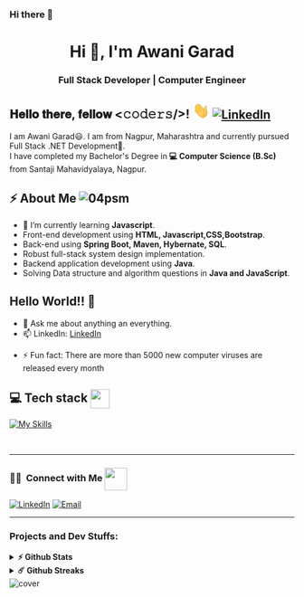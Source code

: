 ### Hi there 👋

<!--
**Awani31/Awani31** is a ✨ _special_ ✨ repository because its `README.md` (this file) appears on your GitHub profile.

Here are some ideas to get you started:

- 🔭 I’m currently working on ...
- 🌱 I’m currently learning ...
- 👯 I’m looking to collaborate on ...
- 🤔 I’m looking for help with ...
- 💬 Ask me about ...
- 📫 How to reach me: ...
- 😄 Pronouns: ...
- ⚡ Fun fact: ...
-->
<h1 align="center">Hi 👋, I'm Awani Garad</h1> 
 
<h3 align="center">Full Stack Developer  |  Computer Engineer  </h3>



<h2> 𝐇𝐞𝐥𝐥𝐨 𝐭𝐡𝐞𝐫𝐞, 𝐟𝐞𝐥𝐥𝐨𝐰 <𝚌𝚘𝚍𝚎𝚛𝚜/>! <img src="https://raw.githubusercontent.com/ABSphreak/ABSphreak/master/gifs/Hi.gif" width="30px">
<a href="https://www.linkedin.com/in/awanigarad31/"><img alt="LinkedIn" src="https://img.shields.io/badge/LinkedIn-AwaniGarad-blue?style=flat-square&logo=linkedin"></a></h2>



I am Awani Garad😃. I am from Nagpur, Maharashtra and currently pursued Full Stack .NET Development🏫. 
</br>
I have completed my Bachelor's Degree in<b> 💻 Computer Science (B.Sc) </b>from Santaji Mahavidyalaya, Nagpur.

## ⚡ About Me  <img src="https://komarev.com/ghpvc/?username=awani31&label=Profile%20views&color=0e75b6&style=flat" alt="04psm" /> 

- 🌱 I’m currently learning **Javascript**.
- Front-end development using **HTML, Javascript,CSS,Bootstrap**.
- Back-end using **Spring Boot, Maven, Hybernate, SQL**.
- Robust full-stack system design implementation.
- Backend application development using **Java**.
- Solving Data structure and algorithm questions in **Java and JavaScript**.

## Hello World!! 🤔
- 💬 Ask me about anything an everything.
- 📫 LinkedIn: [LinkedIn](https://www.linkedin.com/in/awanigarad31/)
<!-- - 🎯 Portfolio site: [Portfolio](https://awani31.github.io/) -->
- ⚡ Fun fact: There are more than 5000 new computer viruses are released every month

## 💻 Tech stack  <img src = "https://raw.githubusercontent.com/rahulbanerjee26/githubProfileReadmeGenerator/main/gifs/code.gif" width = 34px height=34px align="center"></h3>

[![My Skills](https://skillicons.dev/icons?i=java,js,py,html,css,maven,hibernate,spring,aws,mysql,netlify,bash,github,git,vscode&theme=light)](https://skillicons.dev)

<br>

----
<h3> 🤝🏻 &nbsp;Connect with Me <img src='https://raw.githubusercontent.com/rahulbanerjee26/githubProfileReadmeGenerator/main/gifs/handShake.gif' width="40px" height="40px" align="center"></h3>

<p align="center">


<!-- <a href="https://awani31.github.io/"><img alt="Website" src="https://img.shields.io/badge/Website-Portfolio-blue?style=flat-square&logo=google-chrome"></a> -->
<a href="https://www.linkedin.com/in/awanigarad31/"><img alt="LinkedIn" src="https://img.shields.io/badge/LinkedIn-AwaniGarad-blue?style=flat-square&logo=linkedin"></a>
<a href="mailto:avanigarad313@gmail.com"><img alt="Email" src="https://img.shields.io/badge/Email-avanigarad313@gmail.com-blue?style=flat-square&logo=gmail"></a>
</p>

----


 <h3>Projects and Dev Stuffs: </h3> <!--<img src='https://media1.giphy.com/media/du3J3cXyzhj75IOgvA/giphy.gif?cid=ecf05e47x2g034i9pzwtzzsd3xgg2w9nr94t4tflbbgo3008&rid=giphy.gif' width='32px'> -->



<details>	
  <summary><b>⚡ Github Stats</b></summary>

  <br />
  <img height="180em" src="https://github-readme-stats.vercel.app/api?username=awani31&show_icons=true&&count_private=true&include_all_commits=true&theme=vue" />
  <img height="180em" src="https://github-readme-stats.vercel.app/api/top-langs?username=awani31&exclude_repo=KNN-Image-Classification&show_icons=true&layout=compact&langs_count=6"/>
 

</details>

<details>	
  <summary><b>☄️ Github Streaks</b></summary>
  <br/>
  <img src="https://github-readme-streak-stats.herokuapp.com/?user=awani31" width="400em" height="200em" />
  <h6><em>NOTE: This does not indicate my skill level or language proficiency, it's merely a GitHub metric of which languages I have the most code of on GitHub.
    </em></h6>
 
</details>

  <img width="100%" height = "270em" src="https://kentsustainability.co.uk/wp-content/uploads/2019/08/KS-1.gif" alt="cover" />
  
 <!-- ![MasterHead](https://i.pinimg.com/originals/2f/f4/28/2ff428006f3ade5f10beac69372062ab.gif) --!>
